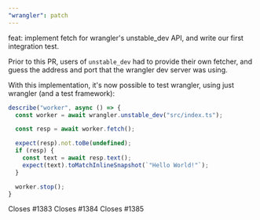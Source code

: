 ```yaml
---
"wrangler": patch
---
```


feat: implement fetch for wrangler's unstable_dev API, and write our first integration test.

Prior to this PR, users of `unstable_dev` had to provide their own fetcher, and guess the address and port that the wrangler dev server was using.

With this implementation, it's now possible to test wrangler, using just wrangler (and a test framework):

```js
describe("worker", async () => {
  const worker = await wrangler.unstable_dev("src/index.ts");

  const resp = await worker.fetch();

  expect(resp).not.toBe(undefined);
  if (resp) {
    const text = await resp.text();
    expect(text).toMatchInlineSnapshot(`"Hello World!"`);
  }

  worker.stop();
}
```

Closes #1383
Closes #1384
Closes #1385
